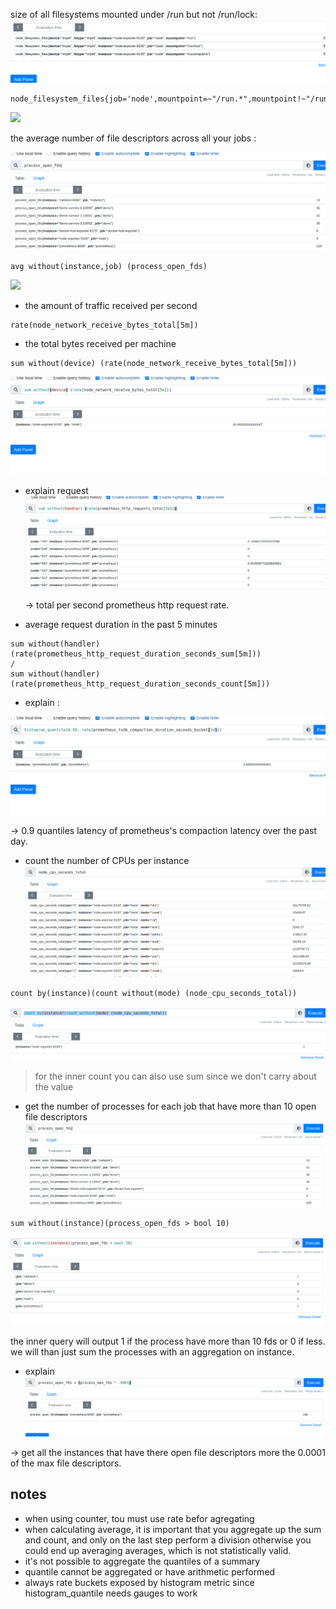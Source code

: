 size of all filesystems mounted under /run but not /run/lock:
![](uploads/2022-07-23-23-12-50.png)

```promql
node_filesystem_files{job='node',mountpoint=~"/run.*",mountpoint!~"/run/lock"}
```

![](up>loads/2022-07-23-23-13-37.png)

the average number of file descriptors across all your jobs :

![](uploads/2022-07-24-13-34-33.png)

```promql
avg without(instance,job) (process_open_fds)
```

![](uploads/2022-07-24-13-36-13.png)

- the amount of traffic received per second

```promql
rate(node_network_receive_bytes_total[5m])
```

- the total bytes received per machine

```promql
sum without(device) (rate(node_network_receive_bytes_total[5m]))
```

![](uploads/2022-07-24-13-46-50.png)

- explain request
  ![](uploads/2022-07-24-13-54-12.png)

  -> total per second prometheus http request rate.

- average request duration in the past 5 minutes

```promql
sum without(handler) (rate(prometheus_http_request_duration_seconds_sum[5m]))
/
sum without(handler) (rate(prometheus_http_request_duration_seconds_count[5m]))
```

- explain :

![](uploads/2022-07-24-15-31-02.png)

-> 0.9 quantiles latency of prometheus's compaction latency over the past day.

- count the number of CPUs per instance
![](uploads/2022-07-24-19-09-19.png)

```promql
count by(instance)(count without(mode) (node_cpu_seconds_total))
```

![](uploads/2022-07-24-19-09-59.png)
> for the inner count you can also use sum since we don't carry about the value

- get the number of processes for each job that have more than 10 open file descriptors
![](uploads/2022-07-25-01-34-38.png)

```promql
sum without(instance)(process_open_fds > bool 10)
```

![](uploads/2022-07-25-01-36-39.png)

the inner query will output 1 if the process have more than 10 fds or 0 if less. we will than just sum the processes with an aggregation on instance.

- explain
![](uploads/2022-07-25-02-17-07.png)

-> get all the instances that have there open file descriptors more the 0.0001 of the max file descriptors.

## notes

- when using counter, tou must use rate befor agregating
- when calculating average, it is important that you aggregate up the sum and count, and only on the last step perform a division otherwise you could end up averaging averages, which is not statistically valid.
- it's not possible to aggregate the quantiles of a summary
- quantile cannot be aggregated or have arithmetic performed
- always rate buckets exposed by histogram metric since histogram_quantile needs gauges to work
